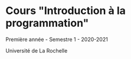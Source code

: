# Cours "Introduction à la programmation"

Première année - Semestre 1 - 2020-2021

Université de La Rochelle
